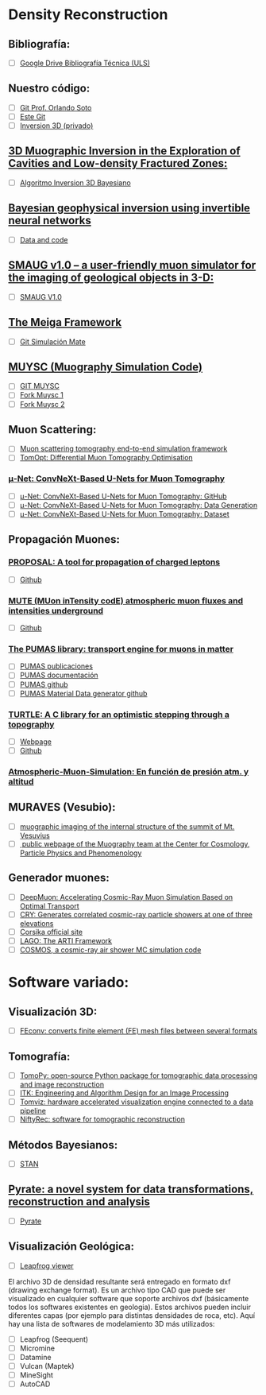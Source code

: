 # Density Reconstruction

## Bibliografía:
- [ ] [Google Drive Bibliografía Técnica (ULS)](https://drive.google.com/drive/folders/10dOF7vSQ-DwwNvrGEuqK-yFITWf5eXjF?usp=sharing)

## Nuestro código:
- [ ] [Git Prof. Orlando Soto](https://gitlab.cern.ch/osotosan/density_reconstruction)
- [ ] [Este Git](https://github.com/diegolmos/muography)
- [ ] [Inversion 3D (privado)](https://github.com/juancarloshelo/Inversion3D)

## [3D Muographic Inversion in the Exploration of Cavities and Low-density Fractured Zones:](https://academic.oup.com/gji/article/236/1/700/7335291)
- [ ] [Algoritmo Inversion 3D Bayesiano](https://zenodo.org/records/10039746)

## [Bayesian geophysical inversion using invertible neural networks](https://agupubs.onlinelibrary.wiley.com/doi/epdf/10.1029/2021JB022320)
- [ ] [Data and code](https://datashare.ed.ac.uk/handle/10283/3886)

## [SMAUG v1.0 – a user-friendly muon simulator for the imaging of geological objects in 3-D:](https://gmd.copernicus.org/articles/15/2441/2022/gmd-15-2441-2022.html)
- [ ] [SMAUG V1.0](https://zenodo.org/records/5547356)

## [The Meiga Framework](https://jais.andromedapublisher.org/index.php/JAIS/article/view/266)
- [ ] [Git Simulación Mate](https://github.com/ataboadanunez/meiga)

## [MUYSC (Muography Simulation Code)](https://halley.uis.edu.co/fuego/en/muysc-2/)
- [ ] [GIT MUYSC](https://github.com/Jhosgun/MUYSC)
- [ ] [Fork Muysc 1](https://github.com/JesusPenha/MUYSC_Tomo)
- [ ] [Fork Muysc 2](https://github.com/Delaican/MUYSC)

## Muon Scattering:
- [ ] [Muon scattering tomography end-to-end simulation framework](https://github.com/MaximeLagrange/Muography_Workshop_BND_2023)
- [ ] [TomOpt: Differential Muon Tomography Optimisation](https://github.com/GilesStrong/tomopt)

### [μ-Net: ConvNeXt-Based U-Nets for Muon Tomography](https://arxiv.org/pdf/2312.17265)
- [ ] [μ-Net: ConvNeXt-Based U-Nets for Muon Tomography: GitHub](https://github.com/jedlimlx/Muon-Tomography-AI)
- [ ] [μ-Net: ConvNeXt-Based U-Nets for Muon Tomography: Data Generation](https://github.com/jedlimlx/Muons-Data-Generation)
- [ ] [μ-Net: ConvNeXt-Based U-Nets for Muon Tomography: Dataset](https://www.kaggle.com/datasets/tomandjerry2005/muons-scattering-dataset)

## Propagación Muones:

### [PROPOSAL: A tool for propagation of charged leptons](https://www.sciencedirect.com/science/article/pii/S0010465513001355?via%3Dihub)
- [ ] [Github](https://github.com/tudo-astroparticlephysics/PROPOSAL)

### [MUTE (MUon inTensity codE) atmospheric muon fluxes and intensities underground](https://iopscience.iop.org/article/10.3847/1538-4357/ac5027)
- [ ] [Github](https://github.com/wjwoodley/mute)

### [The PUMAS library: transport engine for muons in matter](https://www.sciencedirect.com/science/article/pii/S0010465522001576?via%3Dihub)
- [ ] [PUMAS publicaciones](https://niess.github.io/pumas-pages/)
- [ ] [PUMAS documentación](https://pumas.readthedocs.io/en/latest/)
- [ ] [PUMAS github](https://github.com/niess/pumas)
- [ ] [PUMAS Material Data generator github](https://github.com/niess/pumas-materials)

### [TURTLE: A C library for an optimistic stepping through a topography](https://www.sciencedirect.com/science/article/pii/S0010465519303078)
- [ ] [Webpage](https://niess.github.io/turtle-pages/)
- [ ] [Github](https://github.com/niess/turtle)

### [Atmospheric-Muon-Simulation: En función de presión atm. y altitud](https://github.com/bjohnson33/Atmospheric-Muon-Simulation) 

## MURAVES (Vesubio):
- [ ] [muographic imaging of the internal structure of the summit of Mt. Vesuvius](https://github.com/muraves)
- [ ] [ public webpage of the Muography team at the Center for Cosmology, Particle Physics and Phenomenology](https://cp3-git.irmp.ucl.ac.be/muographycp3/public-material)

## Generador muones:
- [ ] [DeepMuon: Accelerating Cosmic-Ray Muon Simulation Based on Optimal Transport](https://github.com/wangab0/deepmuon)
- [ ] [CRY: Generates correlated cosmic-ray particle showers at one of three elevations](https://nuclear.llnl.gov/simulation/)
- [ ] [Corsika official site](https://www.iap.kit.edu/corsika/)
- [ ] [LAGO: The ARTI Framework](https://github.com/lagoproject/arti)
- [ ] [COSMOS, a cosmic-ray air shower MC simulation code](http://cosmos.icrr.u-tokyo.ac.jp/COSMOSweb/)

# Software variado:

## Visualización 3D:
- [ ] [FEconv: converts finite element (FE) mesh files between several formats](https://victorsndvg.github.io/FEconv/formats/gmshmsh.xhtml)

## Tomografía:
- [ ] [TomoPy: open-source Python package for tomographic data processing and image reconstruction](https://tomopy.readthedocs.io/en/stable/)
- [ ] [ITK: Engineering and Algorithm Design for an Image Processing](https://itk.org)
- [ ] [Tomviz: hardware accelerated visualization engine connected to a data pipeline](https://tomviz.org/)
- [ ] [NiftyRec: software for tomographic reconstruction](http://niftyrec.scienceontheweb.net/wordpress/)

## Métodos Bayesianos:
- [ ] [STAN](https://mc-stan.org/)

## [Pyrate: a novel system for data transformations, reconstruction and analysis](https://iopscience.iop.org/article/10.1088/1742-6596/2438/1/012061/pdf)
- [ ] [Pyrate](https://github.com/fscutti/pyrate) 

## Visualización Geológica:
- [ ] [Leapfrog viewer](https://www.seequent.com/products-solutions/leapfrog-viewer/)

El archivo 3D de densidad resultante será entregado en formato dxf (drawing exchange format). Es un archivo tipo CAD que puede ser visualizado en cualquier software que soporte archivos dxf (básicamente todos los softwares existentes en geologia). Estos archivos pueden incluir diferentes capas (por ejemplo para distintas densidades de roca, etc). Aquí hay una lista de softwares de modelamiento 3D más utilizados:

- [ ] Leapfrog (Seequent)
- [ ] Micromine
- [ ] Datamine
- [ ] Vulcan (Maptek)
- [ ] MineSight
- [ ] AutoCAD
